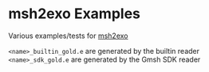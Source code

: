 # msh2exo Examples

Various examples/tests for [msh2exo](https://github.com/wortiz/msh2exo)

`<name>_builtin_gold.e` are generated by the builtin reader
`<name>_sdk_gold.e` are generated by the Gmsh SDK reader
